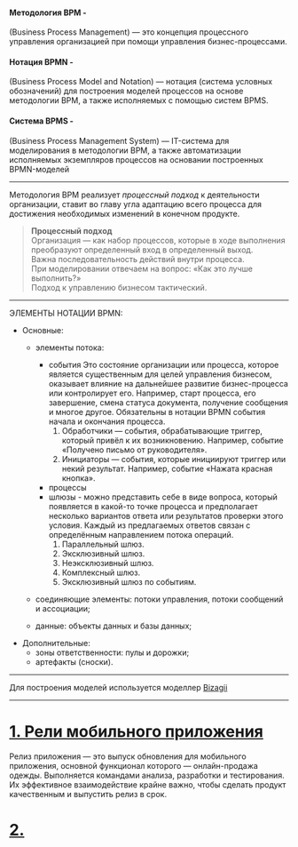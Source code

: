#### Методология BPM -    
(Business Process Management) — это концепция процессного управления организацией при помощи управления бизнес-процессами.        
#### Нотация BPMN -          
(Business Process Model and Notation) — нотация (система условных обозначений) для построения моделей процессов на основе методологии BPM, а также исполняемых с помощью систем BPMS.
#### Система BPMS -      
(Business Process Management System) — IT-система для моделирования в    методологии BPM, а также автоматизации исполняемых экземпляров процессов на основании построенных BPMN-моделей
______________
Методология BPM реализует *процессный подход* к деятельности организации, ставит во главу угла адаптацию всего процесса для достижения необходимых изменений в конечном продукте.    
    
> **Процессный подход**                
> Организация — как набор процессов, которые в ходе выполнения преобразуют определенный вход в определенный выход.               
> Важна последовательность действий внутри  процесса.                       
> При моделировании отвечаем на вопрос: «Как это лучше выполнить?»                 
> Подход к управлению бизнесом тактический.                
__________________
ЭЛЕМЕНТЫ НОТАЦИИ BPMN:       
- Основные:                                        
    - элементы потока: 
        - события Это состояние организации или процесса, которое является существенным для целей управления бизнесом, оказывает влияние на дальнейшее развитие бизнес-процесса или контролирует его. Например, старт процесса, его завершение, смена статуса документа, получение сообщения и многое другое. Обязательны в нотации BPMN события начала и окончания процесса.
            1) Обработчики — события, обрабатывающие триггер, который привёл к их возникновению. Например, событие «Получено письмо от руководителя».
            2) Инициаторы — события, которые инициируют триггер или некий результат. Например, событие «Нажата красная кнопка».
        - процессы 
        - шлюзы - можно представить себе в виде вопроса, который появляется в какой-то точке процесса и предполагает несколько вариантов ответа или результатов проверки этого условия. Каждый из предлагаемых ответов связан с определённым направлением потока операций. 
            1) Параллельный шлюз. 
            2) Эксклюзивный шлюз.
            3) Неэксклюзивный шлюз.
            4) Комплексный шлюз.
            5) Эксклюзивный шлюз по событиям.
                            
    - соединяющие элементы: потоки управления, потоки сообщений и ассоциации;                    
    - данные: объекты данных и базы данных;                  
- Дополнительные:                         
    - зоны ответственности: пулы и дорожки;                    
    - артефакты (сноски).                     
______________________
Для построения моделей используется моделлер [Bizagii](https://www.bizagi.com/en/platform/modeler)
____________________
# [1. Рели мобильного приложения](https://github.com/kornilovaap/Business_process_modeling/blob/main/BPMN/bpmn%20%D0%A0%D0%B5%D0%BB%D0%B8%D0%B7_%D0%BC%D0%BE%D0%B1_%D0%BF%D1%80%D0%B8%D0%BB.pdf)             
Релиз приложения — это выпуск обновления для мобильного приложения, основной функционал которого — онлайн-продажа одежды. Выполняется командами анализа, разработки и тестирования. Их эффективное взаимодействие крайне важно, чтобы сделать продукт качественным и выпустить релиз в срок.            
          
# [2. ]()                
